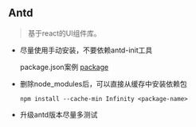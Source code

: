 ## Antd

  > 基于react的UI组件库。

* 尽量使用手动安装，不要依赖antd-init工具

  package.json案例 [package](./examples)

* 删除node_modules后，可以直接从缓存中安装依赖包

  `npm install --cache-min Infinity <package-name>`

* 升级antd版本尽量多测试
